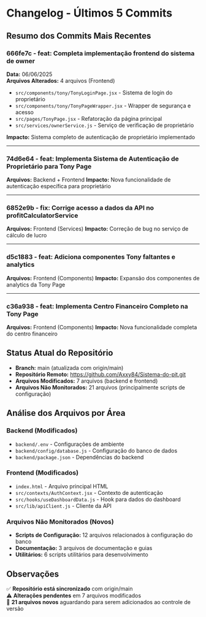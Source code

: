 # Changelog - Últimos 5 Commits

## Resumo dos Commits Mais Recentes

### 666fe7c - feat: Completa implementação frontend do sistema de owner
**Data:** 06/06/2025  
**Arquivos Alterados:** 4 arquivos (Frontend)
- `src/components/tony/TonyLoginPage.jsx` - Sistema de login do proprietário
- `src/components/tony/TonyPageWrapper.jsx` - Wrapper de segurança e acesso
- `src/pages/TonyPage.jsx` - Refatoração da página principal
- `src/services/ownerService.js` - Serviço de verificação de proprietário

**Impacto:** Sistema completo de autenticação de proprietário implementado

---

### 74d6e64 - feat: Implementa Sistema de Autenticação de Proprietário para Tony Page
**Arquivos:** Backend + Frontend
**Impacto:** Nova funcionalidade de autenticação específica para proprietário

---

### 6852e9b - fix: Corrige acesso a dados da API no profitCalculatorService
**Arquivos:** Frontend (Services)
**Impacto:** Correção de bug no serviço de cálculo de lucro

---

### d5c1883 - feat: Adiciona componentes Tony faltantes e analytics
**Arquivos:** Frontend (Components)
**Impacto:** Expansão dos componentes de analytics da Tony Page

---

### c36a938 - feat: Implementa Centro Financeiro Completo na Tony Page
**Arquivos:** Frontend (Components)
**Impacto:** Nova funcionalidade completa do centro financeiro

## Status Atual do Repositório

- **Branch:** main (atualizada com origin/main)
- **Repositório Remoto:** https://github.com/Axxy84/Sistema-do-pit.git
- **Arquivos Modificados:** 7 arquivos (backend e frontend)
- **Arquivos Não Monitorados:** 21 arquivos (principalmente scripts de configuração)

## Análise dos Arquivos por Área

### Backend (Modificados)
- `backend/.env` - Configurações de ambiente
- `backend/config/database.js` - Configuração do banco de dados
- `backend/package.json` - Dependências do backend

### Frontend (Modificados)
- `index.html` - Arquivo principal HTML
- `src/contexts/AuthContext.jsx` - Contexto de autenticação
- `src/hooks/useDashboardData.js` - Hook para dados do dashboard
- `src/lib/apiClient.js` - Cliente da API

### Arquivos Não Monitorados (Novos)
- **Scripts de Configuração:** 12 arquivos relacionados à configuração do banco
- **Documentação:** 3 arquivos de documentação e guias
- **Utilitários:** 6 scripts utilitários para desenvolvimento

## Observações

✅ **Repositório está sincronizado** com origin/main  
⚠️ **Alterações pendentes** em 7 arquivos modificados  
📁 **21 arquivos novos** aguardando para serem adicionados ao controle de versão